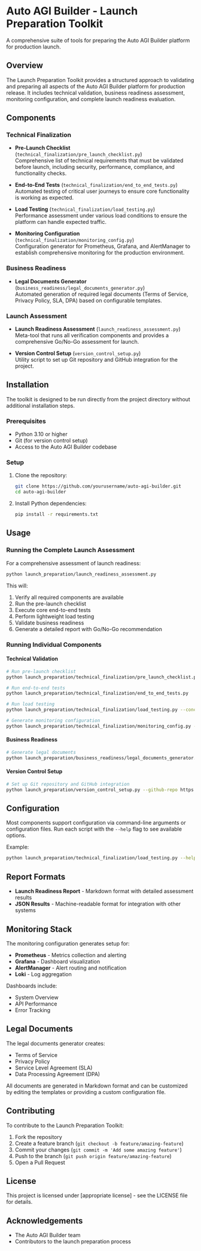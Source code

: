 # Auto AGI Builder - Launch Preparation Toolkit

A comprehensive suite of tools for preparing the Auto AGI Builder platform for production launch.

## Overview

The Launch Preparation Toolkit provides a structured approach to validating and preparing all aspects of the Auto AGI Builder platform for production release. It includes technical validation, business readiness assessment, monitoring configuration, and complete launch readiness evaluation.

## Components

### Technical Finalization

- **Pre-Launch Checklist** (`technical_finalization/pre_launch_checklist.py`)  
  Comprehensive list of technical requirements that must be validated before launch, including security, performance, compliance, and functionality checks.

- **End-to-End Tests** (`technical_finalization/end_to_end_tests.py`)  
  Automated testing of critical user journeys to ensure core functionality is working as expected.

- **Load Testing** (`technical_finalization/load_testing.py`)  
  Performance assessment under various load conditions to ensure the platform can handle expected traffic.

- **Monitoring Configuration** (`technical_finalization/monitoring_config.py`)  
  Configuration generator for Prometheus, Grafana, and AlertManager to establish comprehensive monitoring for the production environment.

### Business Readiness

- **Legal Documents Generator** (`business_readiness/legal_documents_generator.py`)  
  Automated generation of required legal documents (Terms of Service, Privacy Policy, SLA, DPA) based on configurable templates.

### Launch Assessment

- **Launch Readiness Assessment** (`launch_readiness_assessment.py`)  
  Meta-tool that runs all verification components and provides a comprehensive Go/No-Go assessment for launch.

- **Version Control Setup** (`version_control_setup.py`)  
  Utility script to set up Git repository and GitHub integration for the project.

## Installation

The toolkit is designed to be run directly from the project directory without additional installation steps.

### Prerequisites

- Python 3.10 or higher
- Git (for version control setup)
- Access to the Auto AGI Builder codebase

### Setup

1. Clone the repository:
   ```bash
   git clone https://github.com/yourusername/auto-agi-builder.git
   cd auto-agi-builder
   ```

2. Install Python dependencies:
   ```bash
   pip install -r requirements.txt
   ```

## Usage

### Running the Complete Launch Assessment

For a comprehensive assessment of launch readiness:

```bash
python launch_preparation/launch_readiness_assessment.py
```

This will:
1. Verify all required components are available
2. Run the pre-launch checklist
3. Execute core end-to-end tests
4. Perform lightweight load testing
5. Validate business readiness
6. Generate a detailed report with Go/No-Go recommendation

### Running Individual Components

#### Technical Validation

```bash
# Run pre-launch checklist
python launch_preparation/technical_finalization/pre_launch_checklist.py

# Run end-to-end tests
python launch_preparation/technical_finalization/end_to_end_tests.py

# Run load testing
python launch_preparation/technical_finalization/load_testing.py --concurrent-users 50 --duration 300 --ramp-up 60

# Generate monitoring configuration
python launch_preparation/technical_finalization/monitoring_config.py --output-dir monitoring
```

#### Business Readiness

```bash
# Generate legal documents
python launch_preparation/business_readiness/legal_documents_generator.py
```

#### Version Control Setup

```bash
# Set up Git repository and GitHub integration
python launch_preparation/version_control_setup.py --github-repo https://github.com/yourusername/auto-agi-builder.git
```

## Configuration

Most components support configuration via command-line arguments or configuration files. Run each script with the `--help` flag to see available options.

Example:

```bash
python launch_preparation/technical_finalization/load_testing.py --help
```

## Report Formats

- **Launch Readiness Report** - Markdown format with detailed assessment results
- **JSON Results** - Machine-readable format for integration with other systems

## Monitoring Stack

The monitoring configuration generates setup for:

- **Prometheus** - Metrics collection and alerting
- **Grafana** - Dashboard visualization
- **AlertManager** - Alert routing and notification
- **Loki** - Log aggregation

Dashboards include:
- System Overview
- API Performance
- Error Tracking

## Legal Documents

The legal documents generator creates:

- Terms of Service
- Privacy Policy
- Service Level Agreement (SLA)
- Data Processing Agreement (DPA)

All documents are generated in Markdown format and can be customized by editing the templates or providing a custom configuration file.

## Contributing

To contribute to the Launch Preparation Toolkit:

1. Fork the repository
2. Create a feature branch (`git checkout -b feature/amazing-feature`)
3. Commit your changes (`git commit -m 'Add some amazing feature'`)
4. Push to the branch (`git push origin feature/amazing-feature`)
5. Open a Pull Request

## License

This project is licensed under [appropriate license] - see the LICENSE file for details.

## Acknowledgements

- The Auto AGI Builder team
- Contributors to the launch preparation process

